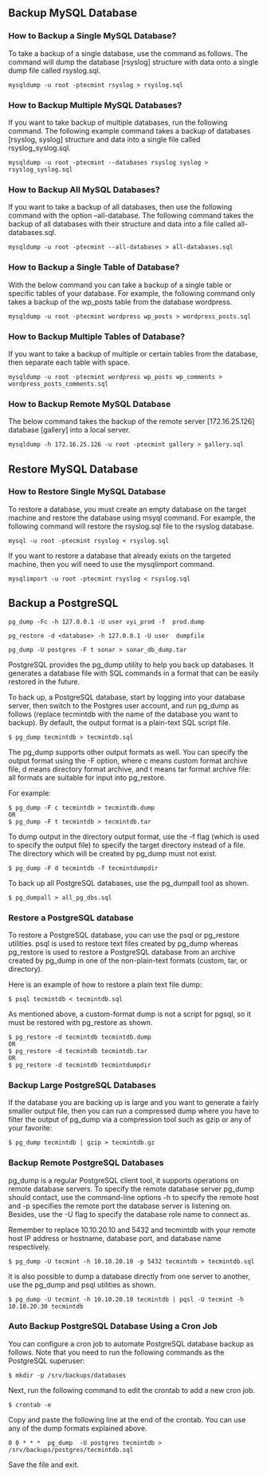 ## Backup MySQL Database

### How to Backup a Single MySQL Database?
To take a backup of a single database, use the command as follows. The command will dump the database [rsyslog] structure with data onto a single dump file called rsyslog.sql.

```
mysqldump -u root -ptecmint rsyslog > rsyslog.sql
```

### How to Backup Multiple MySQL Databases?
If you want to take backup of multiple databases, run the following command. The following example command takes a backup of databases [rsyslog, syslog] structure and data into a single file called rsyslog_syslog.sql.

```
mysqldump -u root -ptecmint --databases rsyslog syslog > rsyslog_syslog.sql
```

### How to Backup All MySQL Databases?
If you want to take a backup of all databases, then use the following command with the option –all-database. The following command takes the backup of all databases with their structure and data into a file called all-databases.sql.

```
mysqldump -u root -ptecmint --all-databases > all-databases.sql
```

### How to Backup a Single Table of Database?
With the below command you can take a backup of a single table or specific tables of your database. For example, the following command only takes a backup of the wp_posts table from the database wordpress.

```
mysqldump -u root -ptecmint wordpress wp_posts > wordpress_posts.sql
```

### How to Backup Multiple Tables of Database?
If you want to take a backup of multiple or certain tables from the database, then separate each table with space.

```
mysqldump -u root -ptecmint wordpress wp_posts wp_comments > wordpress_posts_comments.sql
```

### How to Backup Remote MySQL Database
The below command takes the backup of the remote server [172.16.25.126] database [gallery] into a local server.

```
mysqldump -h 172.16.25.126 -u root -ptecmint gallery > gallery.sql
```

## Restore MySQL Database

### How to Restore Single MySQL Database
To restore a database, you must create an empty database on the target machine and restore the database using msyql command. For example, the following command will restore the rsyslog.sql file to the rsyslog database.

```
mysql -u root -ptecmint rsyslog < rsyslog.sql
```

If you want to restore a database that already exists on the targeted machine, then you will need to use the mysqlimport command.

```
mysqlimport -u root -ptecmint rsyslog < rsyslog.sql
```

## Backup a PostgreSQL

```
pg_dump -Fc -h 127.0.0.1 -U user vyi_prod -f  prod.dump

pg_restore -d <database> -h 127.0.0.1 -U user  dumpfile

pg_dump -U postgres -F t sonar > sonar_db_dump.tar

```

PostgreSQL provides the pg_dump utility to help you back up databases. It generates a database file with SQL commands in a format that can be easily restored in the future.

To back up, a PostgreSQL database, start by logging into your database server, then switch to the Postgres user account, and run pg_dump as follows (replace tecmintdb with the name of the database you want to backup). By default, the output format is a plain-text SQL script file.

```
$ pg_dump tecmintdb > tecmintdb.sql
```

The pg_dump supports other output formats as well. You can specify the output format using the -F option, where c means custom format archive file, d means directory format archive, and t means tar format archive file: all formats are suitable for input into pg_restore.

For example:
```
$ pg_dump -F c tecmintdb > tecmintdb.dump
OR
$ pg_dump -F t tecmintdb > tecmintdb.tar
```
To dump output in the directory output format, use the -f flag (which is used to specify the output file) to specify the target directory instead of a file. The directory which will be created by pg_dump must not exist.

```
$ pg_dump -F d tecmintdb -f tecmintdumpdir	
```
To back up all PostgreSQL databases, use the pg_dumpall tool as shown.

```
$ pg_dumpall > all_pg_dbs.sql
```

### Restore a PostgreSQL database

To restore a PostgreSQL database, you can use the psql or pg_restore utilities. psql is used to restore text files created by pg_dump whereas pg_restore is used to restore a PostgreSQL database from an archive created by pg_dump in one of the non-plain-text formats (custom, tar, or directory).

Here is an example of how to restore a plain text file dump:

```
$ psql tecmintdb < tecmintdb.sql
```

As mentioned above, a custom-format dump is not a script for pgsql, so it must be restored with pg_restore as shown.

```
$ pg_restore -d tecmintdb tecmintdb.dump
OR
$ pg_restore -d tecmintdb tecmintdb.tar
OR
$ pg_restore -d tecmintdb tecmintdumpdir
```

### Backup Large PostgreSQL Databases
If the database you are backing up is large and you want to generate a fairly smaller output file, then you can run a compressed dump where you have to filter the output of pg_dump via a compression tool such as gzip or any of your favorite:

```
$ pg_dump tecmintdb | gzip > tecmintdb.gz
```
### Backup Remote PostgreSQL Databases

pg_dump is a regular PostgreSQL client tool, it supports operations on remote database servers. To specify the remote database server pg_dump should contact, use the command-line options -h to specify the remote host and -p specifies the remote port the database server is listening on. Besides, use the -U flag to specify the database role name to connect as.

Remember to replace 10.10.20.10 and 5432 and tecmintdb with your remote host IP address or hostname, database port, and database name respectively.

```
$ pg_dump -U tecmint -h 10.10.20.10 -p 5432 tecmintdb > tecmintdb.sql
```

it is also possible to dump a database directly from one server to another, use the pg_dump and psql utilities as shown.

```
$ pg_dump -U tecmint -h 10.10.20.10 tecmintdb | pqsl -U tecmint -h 10.10.20.30 tecmintdb
```

### Auto Backup PostgreSQL Database Using a Cron Job


You can configure a cron job to automate PostgreSQL database backup as follows. Note that you need to run the following commands as the PostgreSQL superuser:

```
$ mkdir -p /srv/backups/databases
```
Next, run the following command to edit the crontab to add a new cron job.

```
$ crontab -e
```
Copy and paste the following line at the end of the crontab. You can use any of the dump formats explained above.

```
0 0 * * *  pg_dump  -U postgres tecmintdb > /srv/backups/postgres/tecmintdb.sql
```
Save the file and exit.
